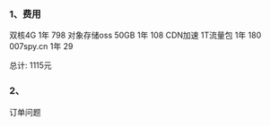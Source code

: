 ### 1、费用

双核4G            1年     798
对象存储oss 50GB   1年     108
CDN加速  1T流量包  1年     180
007spy.cn         1年     29

总计: 1115元

### 2、
订单问题